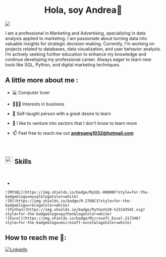 <div align="center">
<h1 align="center">Hola, soy Andrea👋</h1>
</div>
<img src="https://imgur.com/5vikhM8">



I am a professional in Marketing and Advertising, specializing in data analysis applied to marketing. I am passionate about turning data into valuable insights for strategic decision-making. 
Currently, I’m working on projects related to databases, data visualization, and user behavior analysis. I’m actively seeking further education to enhance my knowledge and continue developing my professional career. 
Always eager to learn new tools like SQL, Python, and digital marketing techniques.

## A little more about me : 

- 💻 Computer lover 
- 👩🏻‍💼 Interests in business
- 📖 Self-taught person with a great desire to learn
- 📲 I like to venture into sectors that I don't know to learn more
- 📫 Feel free to reach me out **andreamg1032@hotmail.com**

  <br>

## <img src="https://media2.giphy.com/media/QssGEmpkyEOhBCb7e1/giphy.gif?cid=ecf05e47a0n3gi1bfqntqmob8g9aid1oyj2wr3ds3mg700bl&rid=giphy.gif" width ="25"><b> Skills</b>
<br>

<p align="center">

-
  
    ![MYSQL](https://img.shields.io/badge/MySQL-00000F?style=for-the-badge&logo=mysql&logoColor=white)
    ![R](https://img.shields.io/badge/R-276DC3?style=for-the-badge&logo=r&logoColor=white)
    ![Python](https://img.shields.io/badge/Python%20-%2314354C.svg?style=for-the-badge&logo=python&logoColor=white)
    ![Excel](https://img.shields.io/badge/Microsoft_Excel-217346?style=for-the-badge&logo=microsoft-excel&logoColor=white)


## How to reach me 🤝:

  [![LinkedIn](https://img.shields.io/badge/LinkedIn-0077B5?style=for-the-badge&logo=linkedin&logoColor=white)](https://www.linkedin.com/in/andreamgz/)


<!---
Andreamgz/Andreamgz is a ✨ special ✨ repository because its `README.md` (this file) appears on your GitHub profile.
You can click the Preview link to take a look at your changes.
--->
